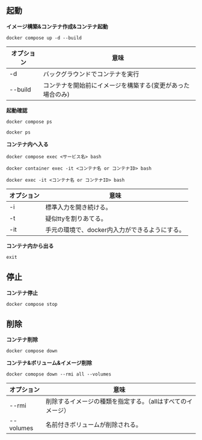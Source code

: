 ## 起動
**イメージ構築&コンテナ作成&コンテナ起動**
```
docker compose up -d --build
```
|オプション|意味|
| ----- | ----- |
|-d     |バックグラウンドでコンテナを実行|
|--build|コンテナを開始前にイメージを構築する(変更があった場合のみ)|

**起動確認**
```
docker compose ps

docker ps
```

**コンテナ内へ入る**
```
docker compose exec <サービス名> bash

docker container exec -it <コンテナ名 or コンテナID> bash

docker exec -it <コンテナ名 or コンテナID> bash
```
|オプション|意味|
| ----- | ----- |
|-i     |標準入力を開き続ける。|
|-t     |疑似ttyを割りあてる。|
|-it    |手元の環境で、docker内入力ができるようにする。|

**コンテナ内から出る**
```
exit
```

## 停止
**コンテナ停止**
```
docker compose stop
```

## 削除
**コンテナ削除**
```
docker compose down
```

**コンテナ&ボリューム&イメージ削除**
```
docker comopse down --rmi all --volumes
```
|オプション|意味|
| ----- | ----- |
|--rmi  |削除するイメージの種類を指定する。（allはすべてのイメージ）|
|--volumes|名前付きボリュームが削除される。|